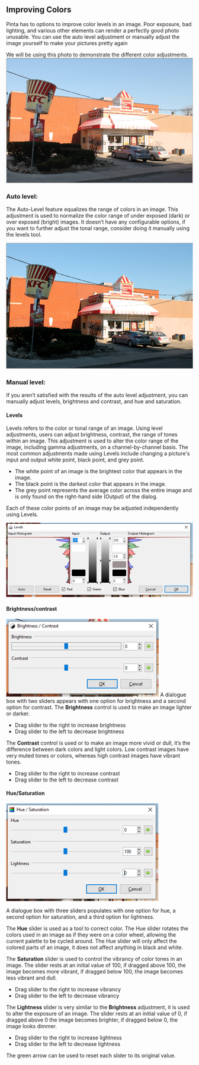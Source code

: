 ## Improving Colors ##

Pinta has to options to improve color levels in an image. Poor exposure, bad lighting, and various other elements can render a perfectly good photo unusable. You can use the auto level adjustment or manually adjust the image yourself to make your pictures pretty again

We will be using this photo to demonstrate the different color adjustments.
![kfcoriginal](img/kfcoriginal.PNG)


### Auto level: ###
The Auto-Level feature equalizes the range of colors in an image. This adjustment is used to normalize the color range of under exposed (dark) or over exposed (bright) images. It doesn’t have any configurable options, if you want to further adjust the tonal range, consider doing it manually using the levels tool. 

![kfcautoadjust](img/kfcautoadjust.PNG)


### Manual level: ###

If you aren’t satisfied with the results of the auto level adjustment, you can manually adjust levels, brightness and contrast, and hue and saturation. 

#### Levels ####

Levels refers to the color or tonal range of an image. Using level adjustments, users can adjust brightness, contrast, the range of tones within an image. 
This adjustment is used to alter the color range of the image, including gamma adjustments, on a channel-by-channel basis.
The most common adjustments made using Levels include changing a picture's input and output white point, black point, and grey point.

* The white point of an image is the brightest color that appears in the image. 
* The black point is the darkest color that appears in the image.
* The grey point represents the average color across the entire image and is only found on the right-hand side (Output) of the dialog.

Each of these color points of an image may be adjusted independently using Levels.


![levelsbox](img/levelsbox.PNG)

#### Brightness/contrast ####

![bcbox](img/bcbox.PNG)
A dialogue box with two sliders appears with one option for brightness and a second option for contrast. 
The **Brightness** control is used to make an image lighter or darker. 

* Drag slider to the right to increase brightness
* Drag slider to the left to decrease brightness


The **Contrast** control is used or to make an image more vivid or dull, it’s the difference between dark colors and light colors. Low contrast images have very muted tones or colors, whereas high contrast images have vibrant tones. 

* Drag slider to the right to increase contrast
* Drag slider to the left to decrease contrast

#### Hue/Saturation ####

![hsbox](img/hsbox.PNG)

A dialogue box with three sliders populates with one option for hue, a second option for saturation, and a third option for lightness.

The **Hue** slider is used as a tool to correct color. The Hue slider rotates the colors used in an image as if they were on a color wheel, allowing the current palette to be cycled around. The Hue slider will only affect the colored parts of an image, it does not affect anything in black and white.


The **Saturation** slider is used to control the vibrancy of color tones in an image. The slider rests at an initial value of 100, if dragged above 100, the image becomes more vibrant, if dragged below 100, the image becomes less vibrant and dull. 

* Drag slider to the right to increase vibrancy
* Drag slider to the left to decrease vibrancy


The **Lightness** slider is very similar to the __Brightness__ adjustment, it is used to alter the exposure of an image. The slider rests at an initial value of 0, if dragged above 0 the image becomes brighter, if dragged below 0, the image looks dimmer.

* Drag slider to the right to increase lightness
* Drag slider to the left to decrease lightness
  
The green arrow can be used to reset each slider to its original value. 
